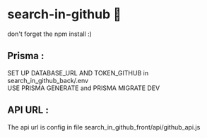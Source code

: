 # search-in-github 🚀

don't forget the npm install :)


## Prisma :

SET UP DATABASE_URL AND TOKEN_GITHUB in search_in_github_back/.env <br>
USE PRISMA GENERATE and PRISMA MIGRATE DEV

## API URL :

The api url is config in file search_in_github_front/api/github_api.js
